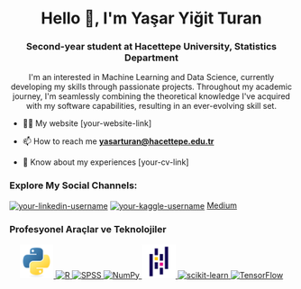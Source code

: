 <div align="center">
  <h1>Hello 👋, I'm Yaşar Yiğit Turan</h1>
  <h3>Second-year student at Hacettepe University, Statistics Department</h3>
  <p>
    I'm an interested in Machine Learning and Data Science, currently developing my skills through passionate projects. Throughout my academic journey, I'm seamlessly combining the theoretical knowledge I've acquired with my software capabilities, resulting in an ever-evolving skill set.

</div>



- 👨‍💻 My website [your-website-link]

- 📫 How to reach me **yasarturan@hacettepe.edu.tr**

- 📄 Know about my experiences [your-cv-link]

<h3 align="left">Explore My Social Channels:</h3>
<p align="left">
<a href="https://www.linkedin.com/in/ya%C5%9Far-yi%C4%9Fit-turan-" target="blank"><img align="center" src="https://raw.githubusercontent.com/rahuldkjain/github-profile-readme-generator/master/src/images/icons/Social/linked-in-alt.svg" alt="your-linkedin-username" height="30" width="40" /></a>
<a href="https://www.kaggle.com/yaaryiitturan" target="blank"><img align="center" src="https://raw.githubusercontent.com/rahuldkjain/github-profile-readme-generator/master/src/images/icons/Social/kaggle.svg" alt="your-kaggle-username" height="30" width="40" /></a>
<a href="https://medium.com/@yasaryigitturan">Medium</a>
</p>

<h3>Profesyonel Araçlar ve Teknolojiler</h3>
<p align="center">
  <!-- Python -->
  <a href="https://www.python.org" target="_blank" rel="noreferrer">
    <img src="https://raw.githubusercontent.com/devicons/devicon/master/icons/python/python-original.svg" alt="Python" width="60" height="60"/>
  </a>
  <!-- R -->
  <a href="https://www.r-project.org/" target="_blank" rel="noreferrer">
    <img src="https://www.vectorlogo.zone/logos/r-project/r-project-icon.svg" alt="R" width="60" height="60"/>
  </a>
  <!-- SPSS -->
  <a href="https://www.ibm.com/analytics/spss-statistics-software" target="_blank" rel="noreferrer">
    <img src="https://www.ibm.com/favicon.ico" alt="SPSS" width="60" height="60"/>
  </a>
  <!-- Veri Bilimi Kütüphaneleri -->
  <a href="https://www.numpy.org/" target="_blank" rel="noreferrer">
    <img src="https://numpy.org/doc/stable/_static/numpylogo.svg" alt="NumPy" width="60" height="60"/>
  </a>
  <a href="https://pandas.pydata.org/" target="_blank" rel="noreferrer">
    <img src="https://raw.githubusercontent.com/devicons/devicon/2ae2a900d2f041da66e950e4d48052658d850630/icons/pandas/pandas-original.svg" alt="Pandas" width="60" height="60"/>
  </a>
  <!-- Diğer veri bilimi kütüphaneleri buraya eklenebilir -->
  <!-- Makine Öğrenimi Kütüphaneleri -->
  <a href="https://scikit-learn.org/" target="_blank" rel="noreferrer">
    <img src="https://upload.wikimedia.org/wikipedia/commons/0/05/Scikit_learn_logo_small.svg" alt="scikit-learn" width="60" height="60"/>
  </a>
  <a href="https://www.tensorflow.org/" target="_blank" rel="noreferrer">
    <img src="https://www.tensorflow.org/favicon.ico" alt="TensorFlow" width="60" height="60"/>
  </a>
  <!-- Diğer makine öğrenimi kütüphaneleri buraya eklenebilir -->
</p>
</div>




<!--
**yyigitturan/yyigitturan** is a ✨ _special_ ✨ repository because its `README.md` (this file) appears on your GitHub profile.

Here are some ideas to get you started:

- 🔭 I’m currently working on ...
- 🌱 I’m currently learning ...
- 👯 I’m looking to collaborate on ...
- 🤔 I’m looking for help with ...
- 💬 Ask me about ...
- 📫 How to reach me: ...
- 😄 Pronouns: ...
- ⚡ Fun fact: ...
-->
